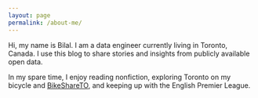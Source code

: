 ```yaml
---
layout: page
permalink: /about-me/
---
```


Hi, my name is Bilal. I am a data engineer currently living in Toronto, Canada. I use this blog to share stories and insights from publicly available open data.

In my spare time, I enjoy reading nonfiction, exploring Toronto on my bicycle and [BikeShareTO](https://bikesharetoronto.com/), and keeping up with the English Premier League.

